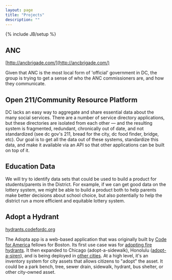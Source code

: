 ```yaml
---
layout: page
title: "Projects"
description: ""
---
```

{% include JB/setup %}

## ANC
[http://ancbrigade.com/](http://ancbrigade.com/)

Given that ANC is the most local form of 'official' government in DC, the group is trying to get a sense of who the ANC commissioners are, and how they communicate.

## Open 211/Community Resource Platform
DC lacks an easy way to aggregate and share essential data about the many social services. There are a number of service directory applications, but these directories are isolated from each other — and the resulting system is fragmented, redundant, chronically out of date, and not standardized (see dc gov's 211, bread for the city, dc food finder, bridge, etc). Our goal is to get all the data out of these systems, standardize this data, and make it available via an API so that other applications can be built on top of it.

## Education Data
We will try to identify data sets that could be used to build a product for students/parents in the District. For example, if we can get good data on the lottery system, we might be able to build a product both to help parents make better decisions about school choice, but also potentially to help the district run a more efficient and equitable lottery system.

## Adopt a Hydrant
[hydrants.codefordc.org](http://hydrants.codefordc.org)

The Adopta app is a web-based application that was originally built by [Code for America](http://codeforamerica.org/) fellows for Boston. Its first use case was for [adopting fire hydrants](http://codeforamerica.org/?cfa_project=adopt-a-hydrant). It then expanded to Chicago (adopt-a-sidewalk), Honolulu ([adopt-a-siren](http://sirens.honolulu.gov/)), and is being deployed in [other cities](https://maps.google.com/maps/ms?msid=211836600249959492431.0004cd3a8a295c254cbdd&msa=0&ll=36.244273,-94.570312&spn=63.262258,101.162109). At a high level, it's an inventory system for city assets that allows citizens to "adopt" the asset. It could be a park bench, tree, sewer drain, sidewalk, hydrant, bus shelter, or other city-owned asset.

